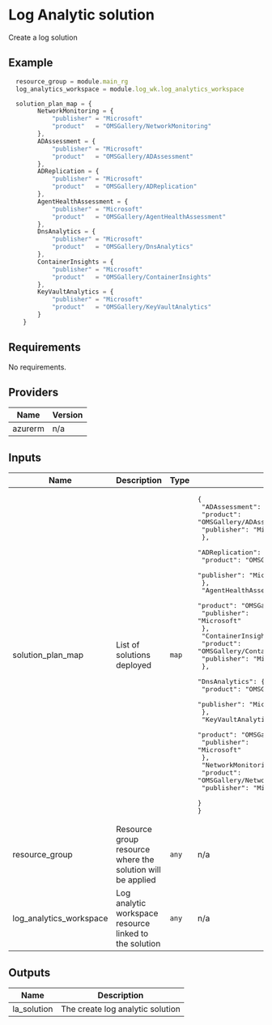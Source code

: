 # Log Analytic solution
Create a log solution



## Example

```javascript
  resource_group = module.main_rg
  log_analytics_workspace = module.log_wk.log_analytics_workspace

  solution_plan_map = {
        NetworkMonitoring = {
            "publisher" = "Microsoft"
            "product"   = "OMSGallery/NetworkMonitoring"
        },
        ADAssessment = {
            "publisher" = "Microsoft"
            "product"   = "OMSGallery/ADAssessment"
        },
        ADReplication = {
            "publisher" = "Microsoft"
            "product"   = "OMSGallery/ADReplication"
        },
        AgentHealthAssessment = {
            "publisher" = "Microsoft"
            "product"   = "OMSGallery/AgentHealthAssessment"
        },
        DnsAnalytics = {
            "publisher" = "Microsoft"
            "product"   = "OMSGallery/DnsAnalytics"
        },
        ContainerInsights = {
            "publisher" = "Microsoft"
            "product"   = "OMSGallery/ContainerInsights"
        },
        KeyVaultAnalytics = {
            "publisher" = "Microsoft"
            "product"   = "OMSGallery/KeyVaultAnalytics"
        }
    }
```

## Requirements

No requirements.

## Providers

| Name | Version |
|------|---------|
| azurerm | n/a |

## Inputs

| Name | Description | Type | Default | Required |
|------|-------------|------|---------|:--------:|
| solution\_plan\_map | List of solutions deployed | `map` | <pre>{<br>  "ADAssessment": {<br>    "product": "OMSGallery/ADAssessment",<br>    "publisher": "Microsoft"<br>  },<br>  "ADReplication": {<br>    "product": "OMSGallery/ADReplication",<br>    "publisher": "Microsoft"<br>  },<br>  "AgentHealthAssessment": {<br>    "product": "OMSGallery/AgentHealthAssessment",<br>    "publisher": "Microsoft"<br>  },<br>  "ContainerInsights": {<br>    "product": "OMSGallery/ContainerInsights",<br>    "publisher": "Microsoft"<br>  },<br>  "DnsAnalytics": {<br>    "product": "OMSGallery/DnsAnalytics",<br>    "publisher": "Microsoft"<br>  },<br>  "KeyVaultAnalytics": {<br>    "product": "OMSGallery/KeyVaultAnalytics",<br>    "publisher": "Microsoft"<br>  },<br>  "NetworkMonitoring": {<br>    "product": "OMSGallery/NetworkMonitoring",<br>    "publisher": "Microsoft"<br>  }<br>}</pre> | no |
| resource\_group | Resource group resource where the solution will be applied | `any` | n/a | yes |
| log\_analytics\_workspace | Log analytic workspace resource linked to the solution | `any` | n/a | yes |

## Outputs

| Name | Description |
|------|-------------|
| la\_solution | The create log analytic solution |

